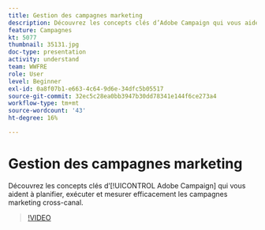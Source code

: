 ```yaml
---
title: Gestion des campagnes marketing
description: Découvrez les concepts clés d’Adobe Campaign qui vous aident à planifier, exécuter et mesurer efficacement les campagnes marketing cross-canal.
feature: Campagnes
kt: 5077
thumbnail: 35131.jpg
doc-type: presentation
activity: understand
team: WWFRE
role: User
level: Beginner
exl-id: 0a8f07b1-e663-4c64-9d6e-34dfc5b05517
source-git-commit: 32ec5c28ea0bb3947b30dd78341e144f6ce273a4
workflow-type: tm+mt
source-wordcount: '43'
ht-degree: 16%

---
```


# Gestion des campagnes marketing

Découvrez les concepts clés d’[!UICONTROL Adobe Campaign] qui vous aident à planifier, exécuter et mesurer efficacement les campagnes marketing cross-canal.

>[!VIDEO](https://video.tv.adobe.com/v/35131?quality=12)
